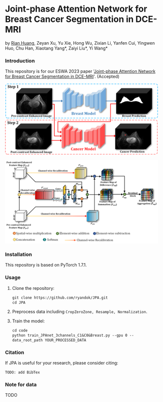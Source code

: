 # Joint-phase Attention Network for Breast Cancer Segmentation in DCE-MRI
by [Rian Huang](https://github.com/ryandok), Zeyan Xu, Yu Xie, Hong Wu, Zixian Li, Yanfen Cui, Yingwen Huo, Chu Han, Xiaotang Yang*, Zaiyi Liu*, Yi Wang*


### Introduction

This repository is for our ESWA 2023 paper '[Joint-phase Attention Network for Breast Cancer Segmentation in DCE-MRI](https://arxiv.org/)'. (Accepted)

![Overview](figure/Overview.png)

![JPAmodule](figure/JPAmodule.png)


### Installation
This repository is based on PyTorch 1.7.1.



### Usage

1. Clone the repository:

   ```shell
   git clone https://github.com/ryandok/JPA.git
   cd JPA
   ```
2. Preprocess data including `CropZeroZone, Resample, Normalization`.
   
3. Train the model:
 
   ```shell
   cd code
   python train_JPAnet_3channels_C1&C0&Breast.py --gpu 0 --data_root_path YOUR_PROCESSED_DATA
   ```



### Citation

If JPA is useful for your research, please consider citing:

    TODO: add BibTex



### Note for data

TODO


